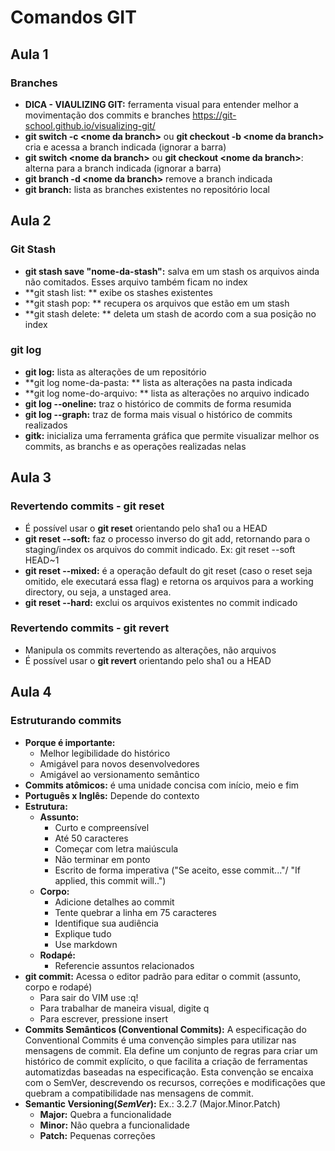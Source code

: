 # Comandos GIT

## Aula 1
### Branches
+ **DICA - VIAULIZING GIT:** ferramenta visual para entender melhor a movimentação dos commits e branches https://git-school.github.io/visualizing-git/
+ **git switch -c \<nome da branch>** ou **git checkout -b \<nome da branch>** cria e acessa a branch indicada (ignorar a barra)
+ **git switch \<nome da branch>** ou **git checkout \<nome da branch>**: alterna para a branch indicada (ignorar a barra)
+ **git branch -d \<nome da branch>** remove a branch indicada
+ **git branch:** lista as branches existentes no repositório local

## Aula 2
### Git Stash
+ **git stash save "nome-da-stash":** salva em um stash os arquivos ainda não comitados. Esses arquivo também ficam no index
+ **git stash list: ** exibe os stashes existentes
+ **git stash pop: ** recupera os arquivos que estão em um stash
+ **git stash delete: ** deleta um stash de acordo com a sua posição no index

### git log
+ **git log:** lista as alterações de um repositório
+ **git log nome-da-pasta: ** lista as alterações na pasta indicada
+ **git log nome-do-arquivo: ** lista as alterações no arquivo indicado
+ **git log --oneline:** traz o histórico de commits de forma resumida
+ **git log --graph:** traz de forma mais visual o histórico de commits realizados
+ **gitk:** inicializa uma ferramenta gráfica que permite visualizar melhor os commits, as branchs e as operações realizadas nelas

## Aula 3
### Revertendo commits - git reset
+ É possível usar o **git reset** orientando pelo sha1 ou a HEAD
+ **git reset --soft:** faz o processo inverso do git add, retornando para o staging/index os arquivos do commit indicado. Ex: git reset --soft HEAD~1
+ **git reset --mixed:** é a operação default do git reset (caso o reset seja omitido, ele executará essa flag) e retorna os arquivos para a working directory, ou seja, a unstaged area.
+ **git reset --hard:** exclui os arquivos existentes no commit indicado

### Revertendo commits - git revert
+ Manipula os commits revertendo as alterações, não arquivos
+ É possível usar o **git revert** orientando pelo sha1 ou a HEAD

## Aula 4
### Estruturando commits
+ **Porque é importante:** 
  + Melhor legibilidade do histórico
  + Amigável para novos desenvolvedores
  + Amigável ao versionamento semântico
+ **Commits atômicos:** é uma unidade concisa com início, meio e fim
+ **Português x Inglês:** Depende do contexto
+ **Estrutura:** 
  + **Assunto:** 
    + Curto e compreensível
    + Até 50 caracteres
    + Começar com letra maiúscula
    + Não terminar em ponto
    + Escrito de forma imperativa ("Se aceito, esse commit..."/ "If applied, this commit will..")
  + **Corpo:**
    +  Adicione detalhes ao commit
    +  Tente quebrar a linha em 75 caracteres
    +  Identifique sua audiência
    +  Explique tudo
    +  Use markdown
  + **Rodapé:**
    + Referencie assuntos relacionados
+ **git commit:** Acessa o editor padrão para editar o commit (assunto, corpo e rodapé)
    + Para sair do VIM use :q!
    + Para trabalhar de maneira visual, digite q
    + Para escrever, pressione insert
+ **Commits Semânticos (Conventional Commits):** A especificação do Conventional Commits é uma convenção simples para utilizar nas mensagens de commit. Ela define um conjunto de regras para criar um histórico de commit explícito, o que facilita a criação de ferramentas automatizdas baseadas na especificação. Esta convenção se encaixa com o SemVer, descrevendo os recursos, correções e modificações que quebram a compatibilidade nas mensagens de commit.
+ **Semantic Versioning(_SemVer_):** Ex.: 3.2.7 (Major.Minor.Patch)
  + **Major:** Quebra a funcionalidade
  + **Minor:** Não quebra a funcionalidade
  + **Patch:** Pequenas correções 
